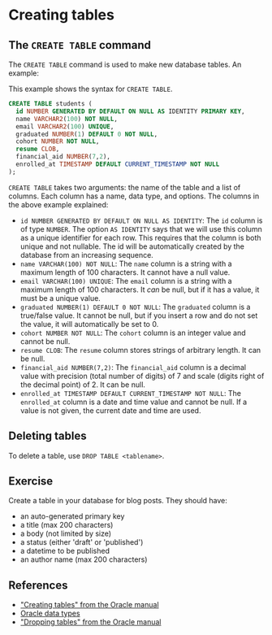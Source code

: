 # Creating tables

## The `CREATE TABLE` command

The `CREATE TABLE` command is used to make new database tables. An example:

This example shows the syntax for `CREATE TABLE`.

```sql
CREATE TABLE students (
  id NUMBER GENERATED BY DEFAULT ON NULL AS IDENTITY PRIMARY KEY,
  name VARCHAR2(100) NOT NULL,
  email VARCHAR2(100) UNIQUE,
  graduated NUMBER(1) DEFAULT 0 NOT NULL,
  cohort NUMBER NOT NULL,
  resume CLOB,
  financial_aid NUMBER(7,2),
  enrolled_at TIMESTAMP DEFAULT CURRENT_TIMESTAMP NOT NULL
);
```

`CREATE TABLE` takes two arguments: the name of the table and a list of columns. Each column has a name, data type, and options. The columns in the above example explained:

* `id NUMBER GENERATED BY DEFAULT ON NULL AS IDENTITY`: The `id` column is of type `NUMBER`. The option `AS IDENTITY` says that we will use this column as a unique identifier for each row. This requires that the column is both unique and not nullable. The id will be automatically created by the database from an increasing sequence.
* `name VARCHAR(100) NOT NULL`: The `name` column is a string with a maximum length of 100 characters. It cannot have a null value.
* `email VARCHAR(100) UNIQUE`: The `email` column is a string with a maximum length of 100 characters. It _can_ be null, but if it has a value, it must be a unique value.
* `graduated NUMBER(1) DEFAULT 0 NOT NULL`: The `graduated` column is a true/false value. It cannot be null, but if you insert a row and do not set the value, it will automatically be set to 0.
* `cohort NUMBER NOT NULL`: The `cohort` column is an integer value and cannot be null.
* `resume CLOB`: The `resume` column stores strings of arbitrary length. It can be null.
* `financial_aid NUMBER(7,2)`: The `financial_aid` column is a decimal value with precision (total number of digits) of 7 and scale (digits right of the decimal point) of 2. It can be null.
* `enrolled_at TIMESTAMP DEFAULT CURRENT_TIMESTAMP NOT NULL`: The `enrolled_at` column is a date and time value and cannot be null. If a value is not given, the current date and time are used.

## Deleting tables

To delete a table, use `DROP TABLE <tablename>`.

## Exercise

Create a table in your database for blog posts. They should have:

- an auto-generated primary key
- a title (max 200 characters)
- a body (not limited by size)
- a status (either 'draft' or 'published')
- a datetime to be published
- an author name (max 200 characters)

## References

* ["Creating tables" from the Oracle manual](https://docs.oracle.com/cd/B28359_01/server.111/b28310/tables003.htm#ADMIN01503)
* [Oracle data types](https://docs.oracle.com/cd/B28359_01/server.111/b28286/sql_elements001.htm#SQLRF0021)
* ["Dropping tables" from the Oracle manual](https://docs.oracle.com/cd/B28359_01/server.111/b28310/tables010.htm#ADMIN01505)
